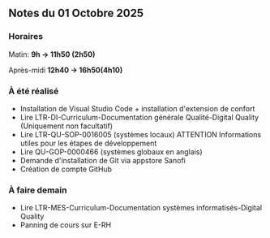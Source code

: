 ## Notes du 01 Octobre 2025

### Horaires 
Matin: **9h → 11h50 (2h50)**

Après-midi **12h40 → 16h50(4h10)**

### À été réalisé
 - Installation de Visual Studio Code + installation d'extension de confort
 - Lire LTR-DI-Curriculum-Documentation générale Qualité-Digital Quality (Uniquement non facultatif)
 - Lire LTR-QU-SOP-0016005 (systèmes locaux) ATTENTION Informations utiles pour les étapes de développement
 - Lire QU-GOP-0000466 (systèmes globaux en anglais)
 - Demande d'installation de Git via appstore Sanofi
 - Création de compte GitHub

### À faire demain
 - Lire LTR-MES-Curriculum-Documentation systèmes informatisés-Digital Quality
 - Panning de cours sur E-RH 